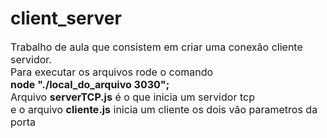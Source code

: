 # client_server
<p style="font-size: 16px;">
    Trabalho de aula que consistem em criar uma conexão cliente servidor. <br />
    Para executar os arquivos rode o comando <br />
    <strong>node "./local_do_arquivo 3030";</strong><br />
    Arquivo <strong>serverTCP.js</strong> é o que inicia um servidor tcp <br />
    e o arquivo <strong>cliente.js</strong> inicia um cliente os dois vão parametros da porta <br />
</p>